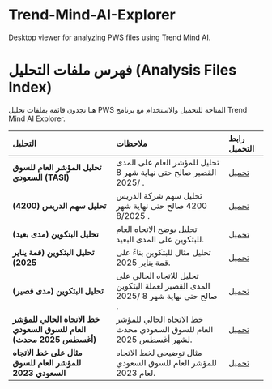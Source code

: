 # Trend-Mind-AI-Explorer
Desktop viewer for analyzing PWS files using Trend Mind AI.

# فهرس ملفات التحليل (Analysis Files Index)

هنا تجدون قائمة بملفات تحليل PWS المتاحة للتحميل والاستخدام مع برنامج Trend Mind AI Explorer.

| التحليل | ملاحظات | رابط التحميل |
| :--- | :--- | :--- |
| **تحليل المؤشر العام للسوق السعودي (TASI)** | تحليل للمؤشر العام على المدى القصير صالح حتى نهاية شهر 8 /2025 . | [تحميل](https://raw.githubusercontent.com/ECTI-DATA/Trend-Mind-AI-Explorer/main/Analyses/TASI_SR_ShortTerm.pws) |
| **تحليل سهم الدريس (4200)** | تحليل سهم شركة الدريس 4200 صالح حتى نهاية شهر 8/2025 . | [تحميل](https://raw.githubusercontent.com/ECTI-DATA/Trend-Mind-AI-Explorer/main/Analyses/AIDrees_ShortTerm_4200.pws) |
| **تحليل البتكوين (مدى بعيد)** | تحليل يوضح الاتجاه العام للبتكوين على المدى البعيد. | [تحميل](https://raw.githubusercontent.com/ECTI-DATA/Trend-Mind-AI-Explorer/main/Analyses/BTC-USDT_Long_Term.pws) |
| **تحليل البتكوين (قمة يناير 2025)** | تحليل مثال للبتكوين بناءً على قمة يناير 2025. | [تحميل](https://raw.githubusercontent.com/ECTI-DATA/Trend-Mind-AI-Explorer/main/Analyses/BTC-USDT_Jan2025_Peak.pws) |
| **تحليل البتكوين (مدى قصير)** | تحليل للاتجاه الحالي على المدى القصير لعملة البتكوين صالح حتى نهاية شهر 8 /2025 . | [تحميل](https://raw.githubusercontent.com/ECTI-DATA/Trend-Mind-AI-Explorer/main/Analyses/BTC-USDT_ShortTerm.pws) |
| **خط الاتجاه الحالي للمؤشر العام للسوق السعودي (أغسطس 2025 محدث)** | خط الاتجاه الحالي للمؤشر العام للسوق السعودي محدث لشهر أغسطس 2025. | [تحميل](https://raw.githubusercontent.com/ECTI-DATA/Trend-Mind-AI-Explorer/main/Analyses/TASI_Current_trend_line.pws) |
| **مثال على خط الاتجاه للمؤشر العام للسوق السعودي 2023** | مثال توضيحي لخط الاتجاه للمؤشر العام للسوق السعودي لعام 2023. | [تحميل](https://raw.githubusercontent.com/ECTI-DATA/Trend-Mind-AI-Explorer/main/Analyses/TASI_trend_line_sample.pws) |    |

